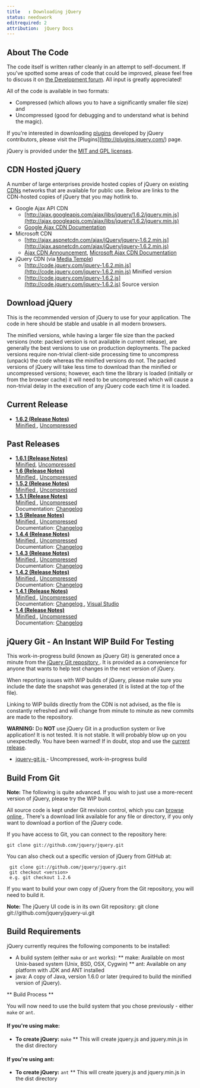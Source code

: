 ```yaml
---
title   : Downloading jQuery
status: needswork
editrequired: 2
attribution:  jQuery Docs
---
```


## About The Code

The code itself is written rather cleanly in an attempt to self-document. If
you've spotted some areas of code that could be improved, please feel free to
discuss it on [the Development forum](http://forum.jquery.com/developing-jquery-core). All input is greatly appreciated! 

All of the code is available in two formats: 

* Compressed (which allows you to have a significantly smaller file size) and
* Uncompressed (good for debugging and to understand what is behind the magic).

If you're interested in downloading [plugins](http://plugins.jquery.com/)
developed by jQuery contributors, please visit the
[Plugins][http://plugins.jquery.com/) page.

jQuery is provided under the [MIT and GPL licenses](http://jquery.org/license/).

## CDN Hosted jQuery

A number of large enterprises provide hosted copies of jQuery on existing
[CDNs](http://en.wikipedia.org/wiki/Content_delivery_network) networks that are
available for public use. Below are links to the CDN-hosted copies of jQuery
that you may hotlink to.

* Google Ajax API CDN
  * [http://ajax.googleapis.com/ajax/libs/jquery/1.6.2/jquery.min.js](http://ajax.googleapis.com/ajax/libs/jquery/1.6.2/jquery.min.js)
  * [Google Ajax CDN Documentation](http://code.google.com/apis/ajaxlibs/documentation/index.html#jquery)
* Microsoft CDN
  * [http://ajax.aspnetcdn.com/ajax/jQuery/jquery-1.6.2.min.js](http://ajax.aspnetcdn.com/ajax/jQuery/jquery-1.6.2.min.js)
  * [Ajax CDN Announcement](http://weblogs.asp.net/scottgu/archive/2009/09/15/announcing-the-microsoft-ajax-cdn.aspx), [Microsoft Ajax CDN Documentation](http://www.asp.net/ajax/cdn)
* jQuery CDN (via [Media Temple](http://mediatemple.net))
  * [http://code.jquery.com/jquery-1.6.2.min.js](http://code.jquery.com/jquery-1.6.2.min.js) Minified version
  * [http://code.jquery.com/jquery-1.6.2.js](http://code.jquery.com/jquery-1.6.2.js) Source version

## Download jQuery

This is the recommended version of jQuery to use for your application. The code in here should be stable and usable in all modern browsers.

The minified versions, while having a larger file size than the packed versions (note: packed version is not available in current release), are generally the best versions to use on production deployments. The packed versions require non-trivial client-side processing time to uncompress (unpack) the code whereas the minified versions do not. The packed versions of jQuery will take less time to download than the minified or uncompressed versions; however, each time the library is loaded (initially or from the browser cache) it will need to be uncompressed which will cause a non-trivial delay in the execution of any jQuery code each time it is loaded.

## Current Release
* **[  1.6.2 (Release Notes) ]( http://blog.jquery.com/2011/06/30/jquery-162-released/ )**<br/> [ Minified ]( http://code.jquery.com/jquery-1.6.2.min.js ), [ Uncompressed ]( http://code.jquery.com/jquery-1.6.2.js )

## Past Releases

* **[ 1.6.1 (Release Notes)](http://blog.jquery.com/2011/05/12/jquery-1-6-1-released/)**<br/>[Minified](http://code.jquery.com/jquery-1.6.1.min.js), [ Uncompressed ]( http://code.jquery.com/jquery-1.6.1.js )
* **[ 1.6 (Release Notes) ]( http://blog.jquery.com/2011/05/03/jquery-16-released/ )**<br/>  [ Minified ]( http://code.jquery.com/jquery-1.6.min.js ), [ Uncompressed ]( http://code.jquery.com/jquery-1.6.js )
* **[ 1.5.2 (Release Notes) ]( http://blog.jquery.com/2011/03/31/jquery-152-released/ )**<br/>  [ Minified ]( http://code.jquery.com/jquery-1.5.2.min.js ), [ Uncompressed ]( http://code.jquery.com/jquery-1.5.2.js )
* **[ 1.5.1 (Release Notes) ]( http://blog.jquery.com/2011/02/24/jquery-151-released/ )**<br/> [ Minified ]( http://code.jquery.com/jquery-1.5.1.min.js ), [ Uncompressed ]( http://code.jquery.com/jquery-1.5.1.js )<br>Documentation: [ Changelog ]( http://api.jquery.com/category/version/1.5.1/ )
* **[ 1.5 (Release Notes) ]( http://blog.jquery.com/2011/01/31/jquery-15-released/ )**<br/> [ Minified ]( http://code.jquery.com/jquery-1.5.min.js ), [ Uncompressed ]( http://code.jquery.com/jquery-1.5.js )<br>Documentation: [ Changelog ]( http://api.jquery.com/category/version/1.5/ )
* **[ 1.4.4 (Release Notes) ]( http://blog.jquery.com/2010/11/11/jquery-1-4-4-release-notes/ )**<br/> [ Minified ]( http://code.jquery.com/jquery-1.4.4.min.js ), [ Uncompressed ]( http://code.jquery.com/jquery-1.4.4.js )<br>Documentation: [ Changelog ]( http://api.jquery.com/category/version/1.4.4/ )
* **[ 1.4.3 (Release Notes) ]( http://blog.jquery.com/2010/10/16/jquery-143-released/ )**<br/> [ Minified ]( http://code.jquery.com/jquery-1.4.3.min.js ), [ Uncompressed ]( http://code.jquery.com/jquery-1.4.3.js )<br>Documentation: [ Changelog ]( http://api.jquery.com/category/version/1.4.3/ )
* **[ 1.4.2 (Release Notes) ]( http://blog.jquery.com/2010/02/19/jquery-142-released/ )**<br/> [ Minified ]( http://code.jquery.com/jquery-1.4.2.min.js ), [ Uncompressed ]( http://code.jquery.com/jquery-1.4.2.js )<br>Documentation: [ Changelog ]( http://api.jquery.com/category/version/1.4.2/ )
* **[ 1.4.1 (Release Notes) ]( http://jquery14.com/day-12/jquery-141-released )**<br/> [ Minified ]( http://code.jquery.com/jquery-1.4.1.min.js ), [ Uncompressed ]( http://code.jquery.com/jquery-1.4.1.js )<br>Documentation: [ Changelog ]( http://api.jquery.com/category/version/1.4.1/ ), [ Visual Studio ]( http://code.jquery.com/jquery-1.4.1-vsdoc.js )
* **[ 1.4 (Release Notes) ]( http://jquery14.com/day-01/jquery-14 )**<br/> [ Minified ]( http://code.jquery.com/jquery-1.4.min.js ), [ Uncompressed ]( http://code.jquery.com/jquery-1.4.js )<br>Documentation: [ Changelog ]( http://api.jquery.com/category/version/1.4/ )

<!--
* **[[Release:jQuery_1.3.2|1.3.2 (Release Notes)]]**<br/> [http://code.google.com/p/jqueryjs/downloads/detail?name=jquery-1.3.2.min.js Minified], [http://code.google.com/p/jqueryjs/downloads/detail?name=jquery-1.3.2.js Uncompressed]<br>[http://code.google.com/apis/ajaxlibs/documentation/index.html#jquery Google's AJAX Library  API/CDN]: [http://ajax.googleapis.com/ajax/libs/jquery/1.3.2/jquery.min.js Minified]<br>Documentation: [http://code.google.com/p/jqueryjs/downloads/detail?name=jquery-1.3.2-vsdoc2.js Visual Studio]
* **[[Release:jQuery_1.3.1|1.3.1 (Release Notes)]]**<br/> [http://code.google.com/p/jqueryjs/downloads/detail?name=jquery-1.3.1.min.js Minified], [http://code.google.com/p/jqueryjs/downloads/detail?name=jquery-1.3.1.js Uncompressed]<br>Documentation: [http://code.google.com/p/jqueryjs/downloads/detail?name=jquery-1.3.1-vsdoc.js Visual Studio]
* **[[Release:jQuery_1.3|1.3 (Release Notes)]]**<br/> [http://code.google.com/p/jqueryjs/downloads/detail?name=jquery-1.3.min.js Minified], [http://code.google.com/p/jqueryjs/downloads/detail?name=jquery-1.3.js Uncompressed]<br>Documentation: [http://api.jquery.com/category/version/1.3/ Changelog], [http://code.google.com/p/jqueryjs/downloads/detail?name=jquery-1.3-vsdoc.js Visual Studio]
* **[[Release:jQuery_1.2.6|1.2.6 (Release Notes)]]**<br/> [http://code.google.com/p/jqueryjs/downloads/detail?name=jquery-1.2.6.min.js Minified], [http://code.google.com/p/jqueryjs/downloads/detail?name=jquery-1.2.6.pack.js Packed], [http://code.google.com/p/jqueryjs/downloads/detail?name=jquery-1.2.6.js Uncompressed]<br>Documentation: [http://code.google.com/p/jqueryjs/downloads/detail?name=jquery-1.2.6-vsdoc.js Visual Studio]
* **[[Release:jQuery_1.2.5|1.2.5 (Release Notes)]]**<br/> [http://code.google.com/p/jqueryjs/downloads/detail?name=jquery-1.2.5.min.js Minified], [http://code.google.com/p/jqueryjs/downloads/detail?name=jquery-1.2.5.pack.js Packed], [http://code.google.com/p/jqueryjs/downloads/detail?name=jquery-1.2.5.js Uncompressed]
* **[[Release:jQuery_1.2.4|1.2.4 (Release Notes)]]**<br/> [http://code.google.com/p/jqueryjs/downloads/detail?name=jquery-1.2.4.min.js Minified], [http://code.google.com/p/jqueryjs/downloads/detail?name=jquery-1.2.4.pack.js Packed], [http://code.google.com/p/jqueryjs/downloads/detail?name=jquery-1.2.4.js Uncompressed]
* **[[Release:jQuery_1.2.3|1.2.3 (Release Notes)]]**<br/> [http://code.google.com/p/jqueryjs/downloads/detail?name=jquery-1.2.3.min.js Minified], [http://code.google.com/p/jqueryjs/downloads/detail?name=jquery-1.2.3.pack.js Packed], [http://code.google.com/p/jqueryjs/downloads/detail?name=jquery-1.2.3.js Uncompressed]
* **[[Release:jQuery_1.2.2|1.2.2 (Release Notes)]]**<br/> [http://code.google.com/p/jqueryjs/downloads/detail?name=jquery-1.2.2.min.js Minified], [http://code.google.com/p/jqueryjs/downloads/detail?name=jquery-1.2.2.pack.js Packed], [http://code.google.com/p/jqueryjs/downloads/detail?name=jquery-1.2.2.js Uncompressed]
* **[[Release:jQuery_1.2.1|1.2.1 (Release Notes)]]**<br/> [http://code.google.com/p/jqueryjs/downloads/detail?name=jquery-1.2.1.min.js Minified], [http://code.google.com/p/jqueryjs/downloads/detail?name=jquery-1.2.1.pack.js Packed], [http://code.google.com/p/jqueryjs/downloads/detail?name=jquery-1.2.1.js Uncompressed]
* **[[Release:jQuery_1.2|1.2 (Release Notes)]]**<br/> [http://code.google.com/p/jqueryjs/downloads/detail?name=jquery-1.2.min.js Minified], [http://code.google.com/p/jqueryjs/downloads/detail?name=jquery-1.2.pack.js Packed], [http://code.google.com/p/jqueryjs/downloads/detail?name=jquery-1.2.js Uncompressed]
* **[http://jquery.com/blog/2007/08/24/jquery-114-faster-more-tests-ready-for-12/ 1.1.4]**<br/> [http://code.google.com/p/jqueryjs/downloads/detail?name=jquery-1.1.4.pack.js Compressed], [http://code.google.com/p/jqueryjs/downloads/detail?name=jquery-1.1.4.js Uncompressed]
* **[http://jquery.com/blog/2007/07/05/jquery-1131/ 1.1.3.1]**<br/> [http://code.google.com/p/jqueryjs/downloads/detail?name=jquery-1.1.3.1.pack.js Compressed], [http://code.google.com/p/jqueryjs/downloads/detail?name=jquery-1.1.3.1.js Uncompressed]
* **[http://jquery.com/blog/2007/07/01/jquery-113-800-faster-still-20kb/ 1.1.3]**<br/> [http://code.google.com/p/jqueryjs/downloads/detail?name=jquery-1.1.3.pack.js Compressed], [http://code.google.com/p/jqueryjs/downloads/detail?name=jquery-1.1.3.js Uncompressed]
* [http://jquery.com/blog/2007/02/27/jquery-112/ **1.1.2**]<br/> [http://code.jquery.com/jquery-1.1.2.pack.js Compressed], [http://code.jquery.com/jquery-1.1.2.js Uncompressed]
* [http://jquery.com/blog/2007/01/22/jquery-111/ **1.1.1**]<br/> [http://code.jquery.com/jquery-1.1.1.pack.js Compressed], [http://code.jquery.com/jquery-1.1.1.js Uncompressed]
* [http://jquery.com/blog/2007/01/14/jquery-birthday-11-new-site-new-docs/ **1.1**]<br/> [http://code.jquery.com/jquery-1.1.pack.js Compressed], [http://code.jquery.com/jquery-1.1.js Uncompressed]
* [http://jquery.com/blog/2006/12/12/jquery-104/ **1.0.4**]<br/> [http://code.jquery.com/jquery-1.0.4.pack.js Compressed], [http://code.jquery.com/jquery-1.0.4.js Uncompressed]
* [http://jquery.com/blog/2006/10/27/jquery-103/ **1.0.3**]<br/> [http://code.jquery.com/jquery-1.0.3.pack.js Compressed], [http://code.jquery.com/jquery-1.0.3.js Uncompressed] 
* [http://jquery.com/blog/2006/10/09/jquery-102/ **1.0.2**]<br/> [http://code.jquery.com/jquery-1.0.2.pack.js Compressed], [http://code.jquery.com/jquery-1.0.2.js Uncompressed]
* [http://jquery.com/blog/2006/08/31/jquery-101/ **1.0.1**]<br/> [http://code.jquery.com/jquery-1.0.1.pack.js Compressed], [http://code.jquery.com/jquery-1.0.1.js Uncompressed]
* [http://jquery.com/blog/2006/08/26/jquery-10/ **1.0**]<br/> [http://code.jquery.com/jquery-1.0.pack.js Compressed]
-->

## jQuery Git - An Instant WIP Build For Testing

This work-in-progress build (known as jQuery Git) is generated once a minute
from the [ jQuery Git repository ]( http://github.com/jquery/jquery ). It is
provided as a convenience for anyone that wants to help test changes in the
next version of jQuery.

When reporting issues with WIP builds of jQuery, please make sure you include
the date the snapshot was generated (it is listed at the top of the file).

Linking to WIP builds directly from the CDN is not advised, as the file is
constantly refreshed and will change from minute to minute as new commits are
made to the repository.

**WARNING:** Do **NOT** use jQuery Git in a production system or live
application! It is not tested. It is not stable. It will probably blow up on
you unexpectedly. You have been warned! If in doubt, stop and use the
[current release](#Current_Release).

* [ jquery-git.js ](http://code.jquery.com/jquery-git.js) - Uncompressed, work-in-progress build

## Build From Git
**Note:** The following is quite advanced. If you wish to just use a more-recent version of jQuery, please try the WIP build.

All source code is kept under Git revision control, which you can [ browse online ]( http://github.com/jquery/jquery ). There's a download link available for any file or directory, if you only want to download a portion of the jQuery code.

If you have access to Git, you can connect to the repository here:

    git clone git://github.com/jquery/jquery.git

You can also check out a specific version of jQuery from GitHub at:

     git clone git://github.com/jquery/jquery.git
     git checkout <version>
     e.g. git checkout 1.2.6

If you want to build your own copy of jQuery from the Git repository, you will need to build it.

**Note:** The jQuery UI code is in its own Git repository:
 git clone git://github.com/jquery/jquery-ui.git

## Build Requirements

jQuery currently requires the following components to be installed:

* A build system (either <code>make</code> or <code>ant</code> works):
** make: Available on most Unix-based system (Unix, BSD, OSX, Cygwin)
** ant: Available on any platform with JDK and ANT installed
* java: A copy of Java, version 1.6.0 or later (required to build the minified version of jQuery).

** Build Process **

You will now need to use the build system that you chose previously - either <code>make</code> or <code>ant</code>.

#### If you're using make:

* **To create jQuery:** <code>make</code>
** This will create jquery.js and jquery.min.js in the dist directory

#### If you're using ant:
* **To create jQuery:** <code>ant</code>
** This will create jquery.js and jquery.min.js in the dist directory

